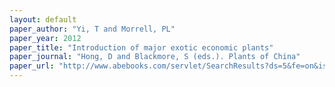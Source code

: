 ```yaml
---
layout: default
paper_author: "Yi, T and Morrell, PL"
paper_year: 2012
paper_title: "Introduction of major exotic economic plants"
paper_journal: "Hong, D and Blackmore, S (eds.). Plants of China"
paper_url: "http://www.abebooks.com/servlet/SearchResults?ds=5&fe=on&isbn=9787030385741&n=100121501&sortby=1&cm_sp=mbc-_-9787030385741-_-filter"
---
```

